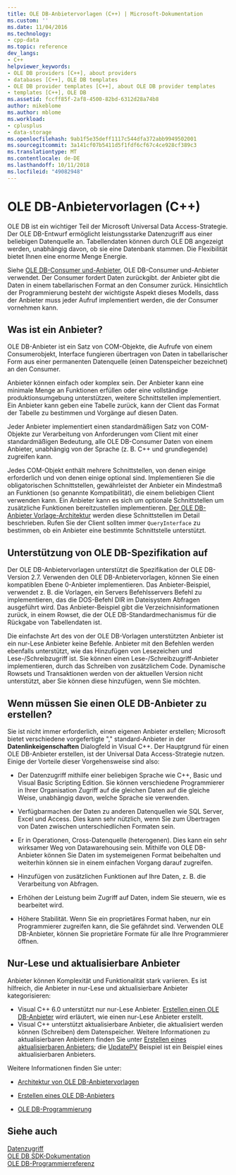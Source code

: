 ```yaml
---
title: OLE DB-Anbietervorlagen (C++) | Microsoft-Dokumentation
ms.custom: ''
ms.date: 11/04/2016
ms.technology:
- cpp-data
ms.topic: reference
dev_langs:
- C++
helpviewer_keywords:
- OLE DB providers [C++], about providers
- databases [C++], OLE DB templates
- OLE DB provider templates [C++], about OLE DB provider templates
- templates [C++], OLE DB
ms.assetid: fccff85f-2af8-4500-82bd-6312d28a74b8
author: mikeblome
ms.author: mblome
ms.workload:
- cplusplus
- data-storage
ms.openlocfilehash: 9ab1f5e35deff1117c544dfa372abb9949502001
ms.sourcegitcommit: 3a141cf07b5411d5f1fdf6cf67c4ce928cf389c3
ms.translationtype: MT
ms.contentlocale: de-DE
ms.lasthandoff: 10/11/2018
ms.locfileid: "49082948"
---
```

# <a name="ole-db-provider-templates-c"></a>OLE DB-Anbietervorlagen (C++)

OLE DB ist ein wichtiger Teil der Microsoft Universal Data Access-Strategie. Der OLE DB-Entwurf ermöglicht leistungsstarke Datenzugriff aus einer beliebigen Datenquelle an. Tabellendaten können durch OLE DB angezeigt werden, unabhängig davon, ob sie eine Datenbank stammen. Die Flexibilität bietet Ihnen eine enorme Menge Energie.  
  
Siehe [OLE DB-Consumer und-Anbieter](../../data/oledb/ole-db-consumers-and-providers.md), OLE DB-Consumer und-Anbieter verwendet. Der Consumer fordert Daten zurückgibt. der Anbieter gibt die Daten in einem tabellarischen Format an den Consumer zurück. Hinsichtlich der Programmierung besteht der wichtigste Aspekt dieses Modells, dass der Anbieter muss jeder Aufruf implementiert werden, die der Consumer vornehmen kann.  
  
## <a name="what-is-a-provider"></a>Was ist ein Anbieter?  

OLE DB-Anbieter ist ein Satz von COM-Objekte, die Aufrufe von einem Consumerobjekt, Interface fungieren übertragen von Daten in tabellarischer Form aus einer permanenten Datenquelle (einen Datenspeicher bezeichnet) an den Consumer.  
  
Anbieter können einfach oder komplex sein. Der Anbieter kann eine minimale Menge an Funktionen erfüllen oder eine vollständige produktionsumgebung unterstützen, weitere Schnittstellen implementiert. Ein Anbieter kann geben eine Tabelle zurück, kann der Client das Format der Tabelle zu bestimmen und Vorgänge auf diesen Daten.  
  
Jeder Anbieter implementiert einen standardmäßigen Satz von COM-Objekte zur Verarbeitung von Anforderungen vom Client mit einer standardmäßigen Bedeutung, alle OLE DB-Consumer Daten von einem Anbieter, unabhängig von der Sprache (z. B. C++ und grundlegende) zugreifen kann.  
  
Jedes COM-Objekt enthält mehrere Schnittstellen, von denen einige erforderlich und von denen einige optional sind. Implementieren Sie die obligatorischen Schnittstellen, gewährleistet der Anbieter ein Mindestmaß an Funktionen (so genannte Kompatibilität), die einem beliebigen Client verwenden kann. Ein Anbieter kann es sich um optionale Schnittstellen um zusätzliche Funktionen bereitzustellen implementieren. [Der OLE DB-Anbieter Vorlage-Architektur](../../data/oledb/ole-db-provider-template-architecture.md) werden diese Schnittstellen im Detail beschrieben. Rufen Sie der Client sollten immer `QueryInterface` zu bestimmen, ob ein Anbieter eine bestimmte Schnittstelle unterstützt.  
  
## <a name="ole-db-specification-level-support"></a>Unterstützung von OLE DB-Spezifikation auf  

Der OLE DB-Anbietervorlagen unterstützt die Spezifikation der OLE DB-Version 2.7. Verwenden den OLE DB-Anbietervorlagen, können Sie einen kompatiblen Ebene 0-Anbieter implementieren. Das Anbieter-Beispiel, verwendet z. B. die Vorlagen, ein Servers Befehlsservers Befehl zu implementieren, das die DOS-Befehl DIR im Dateisystem Abfragen ausgeführt wird. Das Anbieter-Beispiel gibt die Verzeichnisinformationen zurück, in einem Rowset, die der OLE DB-Standardmechanismus für die Rückgabe von Tabellendaten ist.  
  
Die einfachste Art des von der OLE DB-Vorlagen unterstützten Anbieter ist ein nur-Lese Anbieter keine Befehle. Anbieter mit den Befehlen werden ebenfalls unterstützt, wie das Hinzufügen von Lesezeichen und Lese-/Schreibzugriff ist. Sie können einen Lese-/Schreibzugriff-Anbieter implementieren, durch das Schreiben von zusätzlichem Code. Dynamische Rowsets und Transaktionen werden von der aktuellen Version nicht unterstützt, aber Sie können diese hinzufügen, wenn Sie möchten.  
  
## <a name="when-do-you-need-to-create-an-ole-db-provider"></a>Wenn müssen Sie einen OLE DB-Anbieter zu erstellen?  

Sie ist nicht immer erforderlich, einen eigenen Anbieter erstellen; Microsoft bietet verschiedene vorgefertigte "," standard-Anbieter in der **Datenlinkeigenschaften** Dialogfeld in Visual C++. Der Hauptgrund für einen OLE DB-Anbieter erstellen, ist der Universal Data Access-Strategie nutzen. Einige der Vorteile dieser Vorgehensweise sind also:  
  
- Der Datenzugriff mithilfe einer beliebigen Sprache wie C++, Basic und Visual Basic Scripting Edition. Sie können verschiedene Programmierer in Ihrer Organisation Zugriff auf die gleichen Daten auf die gleiche Weise, unabhängig davon, welche Sprache sie verwenden.  
  
- Verfügbarmachen der Daten zu anderen Datenquellen wie SQL Server, Excel und Access. Dies kann sehr nützlich, wenn Sie zum Übertragen von Daten zwischen unterschiedlichen Formaten sein.  
  
- Er in Operationen, Cross-Datenquelle (heterogenen). Dies kann ein sehr wirksamer Weg von Datawarehousing sein. Mithilfe von OLE DB-Anbieter können Sie Daten im systemeigenen Format beibehalten und weiterhin können sie in einem einfachen Vorgang darauf zugreifen.  
  
- Hinzufügen von zusätzlichen Funktionen auf Ihre Daten, z. B. die Verarbeitung von Abfragen.  
  
- Erhöhen der Leistung beim Zugriff auf Daten, indem Sie steuern, wie es bearbeitet wird.  
  
- Höhere Stabilität. Wenn Sie ein proprietäres Format haben, nur ein Programmierer zugreifen kann, die Sie gefährdet sind. Verwenden OLE DB-Anbieter, können Sie proprietäre Formate für alle Ihre Programmierer öffnen.  
  
## <a name="read-only-and-updatable-providers"></a>Nur-Lese und aktualisierbare Anbieter  

Anbieter können Komplexität und Funktionalität stark variieren. Es ist hilfreich, die Anbieter in nur-Lese und aktualisierbare Anbieter kategorisieren:  
  
- Visual C++ 6.0 unterstützt nur nur-Lese Anbieter. [Erstellen einen OLE DB-Anbieter](../../data/oledb/creating-an-ole-db-provider.md) wird erläutert, wie einen nur-Lese Anbieter erstellt.  
- Visual C++ unterstützt aktualisierbare Anbieter, die aktualisiert werden können (Schreiben) dem Datenspeicher. Weitere Informationen zu aktualisierbaren Anbietern finden Sie unter [Erstellen eines aktualisierbaren Anbieters](../../data/oledb/creating-an-updatable-provider.md); die [UpdatePV](https://github.com/Microsoft/VCSamples/tree/master/VC2010Samples/ATL/OLEDB/Provider/UPDATEPV) Beispiel ist ein Beispiel eines aktualisierbaren Anbieters.  
  
Weitere Informationen finden Sie unter:  
  
- [Architektur von OLE DB-Anbietervorlagen](../../data/oledb/ole-db-provider-template-architecture.md)  
  
- [Erstellen eines OLE DB-Anbieters](../../data/oledb/creating-an-ole-db-provider.md)  
  
- [OLE DB-Programmierung](../../data/oledb/ole-db-programming.md)  
  
## <a name="see-also"></a>Siehe auch  

[Datenzugriff](../data-access-in-cpp.md)<br/>
[OLE DB SDK-Dokumentation](/previous-versions/windows/desktop/ms722784)   
[OLE DB-Programmierreferenz](/previous-versions/windows/desktop/ms713643)